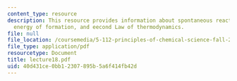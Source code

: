 ```yaml
---
content_type: resource
description: This resource provides information about spontaneous reactions, free
  energy of formation, and eecond Law of thermodynamics.
file: null
file_location: /coursemedia/5-112-principles-of-chemical-science-fall-2005/40d431ce0bb12307895b5a6f414fb42d_lecture18.pdf
file_type: application/pdf
resourcetype: Document
title: lecture18.pdf
uid: 40d431ce-0bb1-2307-895b-5a6f414fb42d
---
```

